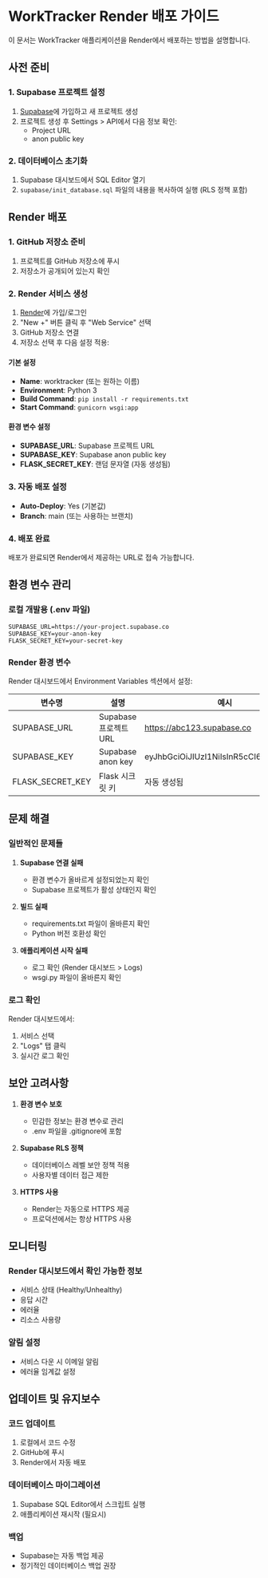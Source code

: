 # WorkTracker Render 배포 가이드

이 문서는 WorkTracker 애플리케이션을 Render에서 배포하는 방법을 설명합니다.

## 사전 준비

### 1. Supabase 프로젝트 설정

1. [Supabase](https://supabase.com)에 가입하고 새 프로젝트 생성
2. 프로젝트 생성 후 Settings > API에서 다음 정보 확인:
   - Project URL
   - anon public key

### 2. 데이터베이스 초기화

1. Supabase 대시보드에서 SQL Editor 열기
2. `supabase/init_database.sql` 파일의 내용을 복사하여 실행 (RLS 정책 포함)

## Render 배포

### 1. GitHub 저장소 준비

1. 프로젝트를 GitHub 저장소에 푸시
2. 저장소가 공개되어 있는지 확인

### 2. Render 서비스 생성

1. [Render](https://render.com)에 가입/로그인
2. "New +" 버튼 클릭 후 "Web Service" 선택
3. GitHub 저장소 연결
4. 저장소 선택 후 다음 설정 적용:

#### 기본 설정
- **Name**: worktracker (또는 원하는 이름)
- **Environment**: Python 3
- **Build Command**: `pip install -r requirements.txt`
- **Start Command**: `gunicorn wsgi:app`

#### 환경 변수 설정
- **SUPABASE_URL**: Supabase 프로젝트 URL
- **SUPABASE_KEY**: Supabase anon public key
- **FLASK_SECRET_KEY**: 랜덤 문자열 (자동 생성됨)

### 3. 자동 배포 설정

- **Auto-Deploy**: Yes (기본값)
- **Branch**: main (또는 사용하는 브랜치)

### 4. 배포 완료

배포가 완료되면 Render에서 제공하는 URL로 접속 가능합니다.

## 환경 변수 관리

### 로컬 개발용 (.env 파일)

```env
SUPABASE_URL=https://your-project.supabase.co
SUPABASE_KEY=your-anon-key
FLASK_SECRET_KEY=your-secret-key
```

### Render 환경 변수

Render 대시보드에서 Environment Variables 섹션에서 설정:

| 변수명 | 설명 | 예시 |
|--------|------|------|
| SUPABASE_URL | Supabase 프로젝트 URL | https://abc123.supabase.co |
| SUPABASE_KEY | Supabase anon key | eyJhbGciOiJIUzI1NiIsInR5cCI6IkpXVCJ9... |
| FLASK_SECRET_KEY | Flask 시크릿 키 | 자동 생성됨 |

## 문제 해결

### 일반적인 문제들

1. **Supabase 연결 실패**
   - 환경 변수가 올바르게 설정되었는지 확인
   - Supabase 프로젝트가 활성 상태인지 확인

2. **빌드 실패**
   - requirements.txt 파일이 올바른지 확인
   - Python 버전 호환성 확인

3. **애플리케이션 시작 실패**
   - 로그 확인 (Render 대시보드 > Logs)
   - wsgi.py 파일이 올바른지 확인

### 로그 확인

Render 대시보드에서:
1. 서비스 선택
2. "Logs" 탭 클릭
3. 실시간 로그 확인

## 보안 고려사항

1. **환경 변수 보호**
   - 민감한 정보는 환경 변수로 관리
   - .env 파일을 .gitignore에 포함

2. **Supabase RLS 정책**
   - 데이터베이스 레벨 보안 정책 적용
   - 사용자별 데이터 접근 제한

3. **HTTPS 사용**
   - Render는 자동으로 HTTPS 제공
   - 프로덕션에서는 항상 HTTPS 사용

## 모니터링

### Render 대시보드에서 확인 가능한 정보

- 서비스 상태 (Healthy/Unhealthy)
- 응답 시간
- 에러율
- 리소스 사용량

### 알림 설정

- 서비스 다운 시 이메일 알림
- 에러율 임계값 설정

## 업데이트 및 유지보수

### 코드 업데이트

1. 로컬에서 코드 수정
2. GitHub에 푸시
3. Render에서 자동 배포

### 데이터베이스 마이그레이션

1. Supabase SQL Editor에서 스크립트 실행
2. 애플리케이션 재시작 (필요시)

### 백업

- Supabase는 자동 백업 제공
- 정기적인 데이터베이스 백업 권장 